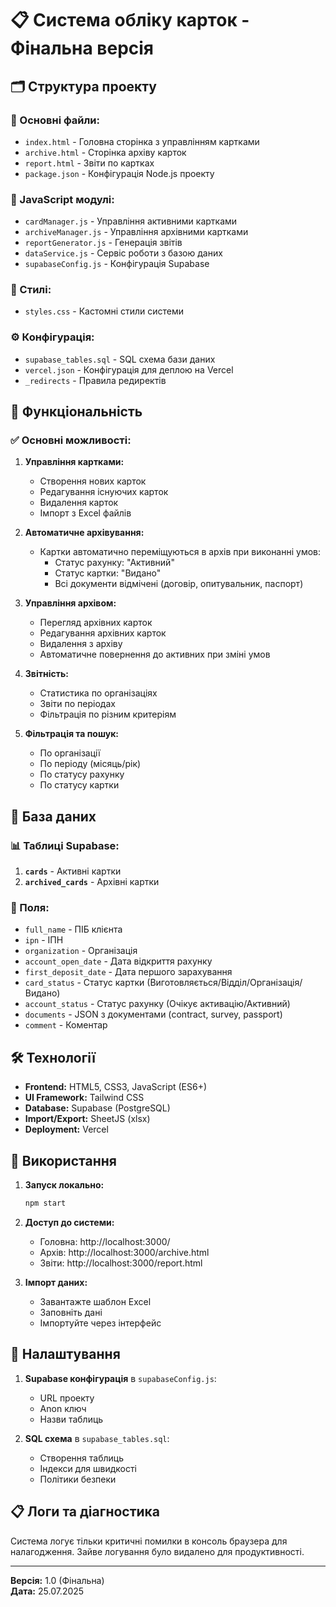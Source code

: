 # 📋 Система обліку карток - Фінальна версія

## 🗂️ Структура проекту

### 📄 Основні файли:
- `index.html` - Головна сторінка з управлінням картками
- `archive.html` - Сторінка архіву карток
- `report.html` - Звіти по картках
- `package.json` - Конфігурація Node.js проекту

### 🔧 JavaScript модулі:
- `cardManager.js` - Управління активними картками
- `archiveManager.js` - Управління архівними картками  
- `reportGenerator.js` - Генерація звітів
- `dataService.js` - Сервіс роботи з базою даних
- `supabaseConfig.js` - Конфігурація Supabase

### 🎨 Стилі:
- `styles.css` - Кастомні стили системи

### ⚙️ Конфігурація:
- `supabase_tables.sql` - SQL схема бази даних
- `vercel.json` - Конфігурація для деплою на Vercel
- `_redirects` - Правила редиректів

## 🚀 Функціональність

### ✅ Основні можливості:
1. **Управління картками:**
   - Створення нових карток
   - Редагування існуючих карток
   - Видалення карток
   - Імпорт з Excel файлів

2. **Автоматичне архівування:**
   - Картки автоматично переміщуються в архів при виконанні умов:
     - Статус рахунку: "Активний"
     - Статус картки: "Видано"
     - Всі документи відмічені (договір, опитувальник, паспорт)

3. **Управління архівом:**
   - Перегляд архівних карток
   - Редагування архівних карток
   - Видалення з архіву
   - Автоматичне повернення до активних при зміні умов

4. **Звітність:**
   - Статистика по організаціях
   - Звіти по періодах
   - Фільтрація по різним критеріям

5. **Фільтрація та пошук:**
   - По організації
   - По періоду (місяць/рік)
   - По статусу рахунку
   - По статусу картки

## 💾 База даних

### 📊 Таблиці Supabase:
1. **`cards`** - Активні картки
2. **`archived_cards`** - Архівні картки

### 🔗 Поля:
- `full_name` - ПІБ клієнта
- `ipn` - ІПН
- `organization` - Організація  
- `account_open_date` - Дата відкриття рахунку
- `first_deposit_date` - Дата першого зарахування
- `card_status` - Статус картки (Виготовляється/Відділ/Організація/Видано)
- `account_status` - Статус рахунку (Очікує активацію/Активний)
- `documents` - JSON з документами (contract, survey, passport)
- `comment` - Коментар

## 🛠️ Технології

- **Frontend:** HTML5, CSS3, JavaScript (ES6+)
- **UI Framework:** Tailwind CSS
- **Database:** Supabase (PostgreSQL)
- **Import/Export:** SheetJS (xlsx)
- **Deployment:** Vercel

## 📝 Використання

1. **Запуск локально:**
   ```bash
   npm start
   ```

2. **Доступ до системи:**
   - Головна: http://localhost:3000/
   - Архів: http://localhost:3000/archive.html
   - Звіти: http://localhost:3000/report.html

3. **Імпорт даних:**
   - Завантажте шаблон Excel
   - Заповніть дані
   - Імпортуйте через інтерфейс

## 🔧 Налаштування

1. **Supabase конфігурація** в `supabaseConfig.js`:
   - URL проекту
   - Anon ключ
   - Назви таблиць

2. **SQL схема** в `supabase_tables.sql`:
   - Створення таблиць
   - Індекси для швидкості
   - Політики безпеки

## 📋 Логи та діагностика

Система логує тільки критичні помилки в консоль браузера для налагодження. Зайве логування було видалено для продуктивності.

---
**Версія:** 1.0 (Фінальна)  
**Дата:** 25.07.2025
